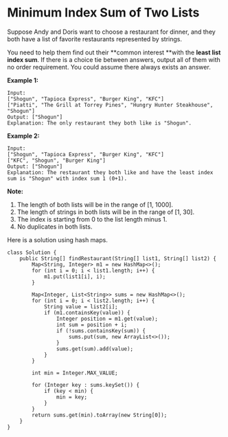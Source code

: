 # Minimum Index Sum of Two Lists

Suppose Andy and Doris want to choose a restaurant for dinner, and they both have a list of favorite restaurants represented by strings.

You need to help them find out their **common interest **with the **least list index sum**. If there is a choice tie between answers, output all of them with no order requirement. You could assume there always exists an answer.

**Example 1:**

```
Input:
["Shogun", "Tapioca Express", "Burger King", "KFC"]
["Piatti", "The Grill at Torrey Pines", "Hungry Hunter Steakhouse", "Shogun"]
Output: ["Shogun"]
Explanation: The only restaurant they both like is "Shogun".
```

**Example 2:**

```
Input:
["Shogun", "Tapioca Express", "Burger King", "KFC"]
["KFC", "Shogun", "Burger King"]
Output: ["Shogun"]
Explanation: The restaurant they both like and have the least index sum is "Shogun" with index sum 1 (0+1).
```

**Note:**

1. The length of both lists will be in the range of \[1, 1000\].
2. The length of strings in both lists will be in the range of \[1, 30\].
3. The index is starting from 0 to the list length minus 1.
4. No duplicates in both lists.

Here is a solution using hash maps. 

```
class Solution {
    public String[] findRestaurant(String[] list1, String[] list2) {
        Map<String, Integer> m1 = new HashMap<>();
        for (int i = 0; i < list1.length; i++) {
            m1.put(list1[i], i);
        }
        
        Map<Integer, List<String>> sums = new HashMap<>();
        for (int i = 0; i < list2.length; i++) {
            String value = list2[i];
            if (m1.containsKey(value)) {
                Integer position = m1.get(value);
                int sum = position + i;
                if (!sums.containsKey(sum)) {
                    sums.put(sum, new ArrayList<>());
                }
                sums.get(sum).add(value);
            }
        }
        
        int min = Integer.MAX_VALUE;
        
        for (Integer key : sums.keySet()) {
            if (key < min) {
                min = key;
            }
        }
        return sums.get(min).toArray(new String[0]);
    }
}
```



